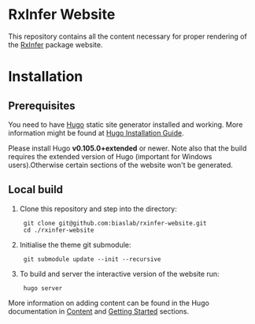 # RxInfer Website

This repository contains all the content necessary for proper rendering of the [RxInfer](https://github.com/biaslab/RxInfer.jl) package website.

# Installation

## Prerequisites

You need to have [Hugo](https://gohugo.io) static site generator installed and working. More information might be found at [Hugo Installation Guide](https://gohugo.io/overview/installing/).

Please install Hugo **v0.105.0+extended** or newer. Note also that the build requires the extended version of Hugo (important for Windows users).Otherwise certain sections of the website won't be generated.

## Local build

1. Clone this repository and step into the directory:

        git clone git@github.com:biaslab/rxinfer-website.git 
        cd ./rxinfer-website

2. Initialise the theme git submodule:

        git submodule update --init --recursive

3. To build and server the interactive version of the website run:

        hugo server

More information on adding content can be found in the Hugo documentation in [Content](https://gohugo.io/content/organization/) and [Getting Started](https://gohugo.io/overview/quickstart/) sections.